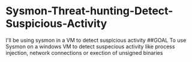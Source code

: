 # Sysmon-Threat-hunting-Detect-Suspicious-Activity
I'll be using sysmon in a VM to detect suspicious activity
 ##GOAL
 To use Sysmon on a windows VM to detect suspecious activity like process injection, network connections or exection of unsigned binaries 
